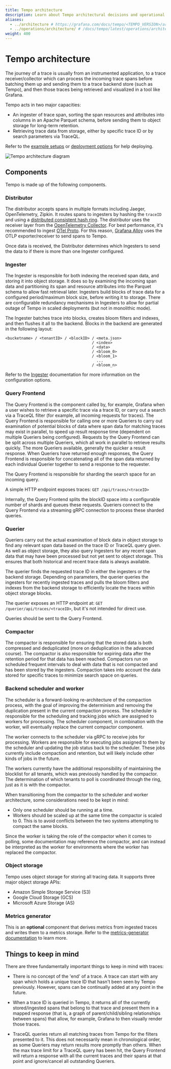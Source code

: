```yaml
---
title: Tempo architecture
description: Learn about Tempo architectural decisions and operational implications.
aliases:
  - ../architecture # https://grafana.com/docs/tempo/<TEMPO_VERSION>/architecture/
  - ../operations/architecture/ # /docs/tempo/latest/operations/architecture/
weight: 400
---
```


# Tempo architecture

The journey of a trace is usually from an instrumented application, to a trace receiver/collector which can process the incoming trace spans before batching them up and sending them to a trace backend store (such as Tempo), and then those traces being retrieved and visualized in a tool like Grafana.

Tempo acts in two major capacities:

- An ingester of trace span, sorting the span resources and attributes into columns in an Apache Parquet schema, before sending them to object storage for long-term retention.
- Retrieving trace data from storage, either by specific trace ID or by search parameters via TraceQL.

Refer to the [example setups](https://grafana.com/docs/tempo/<TEMPO_VERSION>/set-up-for-tracing/setup-tempo/example-demo-app/)
or [deployment options](https://grafana.com/docs/tempo/<TEMPO_VERSION>/set-up-for-tracing/setup-tempo/deploy/) for help deploying.

![Tempo architecture diagram](/media/docs/tempo/tempo_arch.png)

## Components

Tempo is made up of the following components.

### Distributor

The distributor accepts spans in multiple formats including Jaeger, OpenTelemetry, Zipkin. It routes spans to ingesters by hashing the `traceID` and using a [distributed consistent hash ring](http://grafana.com/docs/tempo/<TEMPO_VERSION>/operations/manage-advanced-systems/consistent_hash_ring/).
The distributor uses the receiver layer from the [OpenTelemetry Collector](https://github.com/open-telemetry/opentelemetry-collector).
For best performance, it's recommended to ingest [OTel Proto](https://github.com/open-telemetry/opentelemetry-proto).
For this reason, [Grafana Alloy](https://github.com/grafana/alloy/) uses the OTLP exporter/receiver to send spans to Tempo.

Once data is received, the Distributor determines which Ingesters to send the data to if there is more than one Ingester configured.

### Ingester

The Ingester is responsible for both indexing the received span data, and storing it into object storage.
It does so by examining the incoming span data and partitioning its span and resource attributes into the Parquet schema to allow fast retrieval later.
Ingesters build blocks of trace data for a configured period/maximum block size, before writing it to storage.
There are configurable redundancy mechanisms in Ingesters to allow for partial outage of Tempo in scaled deployments (but not in monolithic mode).

The Ingester batches trace into blocks, creates bloom filters and indexes, and then flushes it all to the backend.
Blocks in the backend are generated in the following layout:

```
<bucketname> / <tenantID> / <blockID> / <meta.json>
                                      / <index>
                                      / <data>
                                      / <bloom_0>
                                      / <bloom_1>
                                        ...
                                      / <bloom_n>
```

Refer to the [Ingester](https://grafana.com/docs/tempo/<TEMPO_VERSION>/configuration/#ingester) documentation for more information on the configuration options.

### Query Frontend

The Query Frontend is the component called by, for example, Grafana when a user wishes to retrieve a specific trace via a trace ID, or carry out a search via a TraceQL filter (for example, all incoming requests for traces).
The Query Frontend is responsible for calling one or more Queriers to carry out examination of potential blocks of data where span data for matching traces may exist in parallel, to speed up result response time (dependent on multiple Queriers being configured).
Requests by the Query Frontend can be split across multiple Queriers, which all work in parallel to retrieve results quickly.
The more Queriers available, generally the quicker a result response.
When Queriers have returned enough responses, the Query Frontend is responsible for concatenating all of the span data returned by each individual Querier together to send a response to the requester.

The Query Frontend is responsible for sharding the search space for an incoming query.

A simple HTTP endpoint exposes traces:
`GET /api/traces/<traceID>`

Internally, the Query Frontend splits the blockID space into a configurable number of shards and queues these requests.
Queriers connect to the Query Frontend via a streaming gRPC connection to process these sharded queries.

### Querier

Queriers carry out the actual examination of block data in object storage to find any relevant span data based on the trace ID or TraceQL query given.
As well as object storage, they also query Ingesters for any recent span data that may have been processed but not yet sent to object storage.
This ensures that both historical and recent trace data is always available.

The querier finds the requested trace ID in either the ingesters or the backend storage.
Depending on parameters, the querier queries the ingesters for recently ingested traces and pulls the bloom filters and indexes from the backend storage to efficiently locate the traces within object storage blocks.

The querier exposes an HTTP endpoint at:
`GET /querier/api/traces/<traceID>`, but it's not intended for direct use.

Queries should be sent to the Query Frontend.

### Compactor

The compactor is responsible for ensuring that the stored data is both compressed and deduplicated (more on deduplication in the advanced course).
The compactor is also responsible for expiring data after the retention period for that data has been reached.
Compactors run on scheduled frequent intervals to deal with data that is not compacted and has been stored by the ingesters.
Compaction takes into account the data stored for specific traces to minimize search space on queries.

### Backend scheduler and worker

The scheduler is a forward-looking re-architecture of the compaction process, with the goal of improving the determinism and removing the duplication present in the current compaction process. The scheduler is responsible for the scheduling and tracking jobs which are assigned to workers for processing. The scheduler component, in combination with the worker, will eventually replace the current compactor component.

The worker connects to the scheduler via gRPC to receive jobs for processing. Workers are responsible for executing jobs assigned to them by the scheduler and updating the job status back to the scheduler. These jobs currently include compaction and retention, but will likely include other kinds of jobs in the future.

The workers currently have the additional responsibility of maintaining the blocklist for all tenants, which was previously handled by the compactor. The determination of which tenants to poll is coordinated through the ring, just as it is with the compactor.

When transitioning from the compactor to the scheduler and worker architecture, some considerations need to be kept in mind:

- Only one scheduler should be running at a time.
- Workers should be scaled up at the same time the compactor is scaled to 0. This is to avoid conflicts between the two systems attempting to compact the same blocks.

Since the worker is taking the role of the compactor when it comes to polling, some documentation may reference the compactor, and can instead be interpreted as the worker for environments where the worker has replaced the compactor.

### Object storage

Tempo uses object storage for storing all tracing data. It supports three major object storage APIs:

- Amazon Simple Storage Service (S3)
- Google Cloud Storage (GCS)
- Microsoft Azure Storage (AS)

### Metrics generator

This is an **optional** component that derives metrics from ingested traces and writes them to a metrics storage. Refer to the [metrics-generator documentation](https://grafana.com/docs/tempo/<TEMPO_VERSION>/metrics-from-traces/metrics-generator/) to learn more.

## Things to keep in mind

There are three fundamentally important things to keep in mind with traces:

- There is no concept of the 'end' of a trace. A trace can start with any span which holds a unique trace ID that hasn't been seen by Tempo previously. However, spans can be continually added at any point in the future.

- When a trace ID is queried in Tempo, it returns all of the currently stored/ingested spans that belong to that trace and present them in a mapped response (that is, a graph of parent/child/sibling relationships between spans) that allow, for example, Grafana to then visually render those traces.

- TraceQL queries return all matching traces from Tempo for the filters presented to it. This does not necessarily mean in chronological order, as some Queriers may return results more promptly than others. When the max trace limit for a TraceQL query has been hit, the Query Frontend will return a response with all the current traces and their spans at that point and ignore/cancel all outstanding Queriers.

